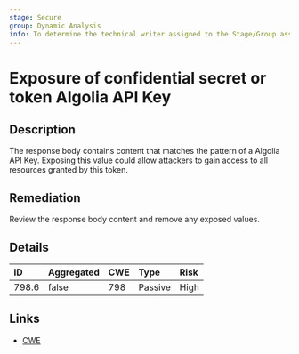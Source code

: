 ```yaml
---
stage: Secure
group: Dynamic Analysis
info: To determine the technical writer assigned to the Stage/Group associated with this page, see https://handbook.gitlab.com/handbook/product/ux/technical-writing/#assignments
---
```


# Exposure of confidential secret or token Algolia API Key

## Description

The response body contains content that matches the pattern of a Algolia API Key.
Exposing this value could allow attackers to gain access to all resources granted by this token.

## Remediation

Review the response body content and remove any exposed values.

## Details

| ID | Aggregated | CWE | Type | Risk |
|:---|:--------|:--------|:--------|:--------|
| 798.6 | false | 798 | Passive | High |

## Links

- [CWE](https://cwe.mitre.org/data/definitions/798.html)
